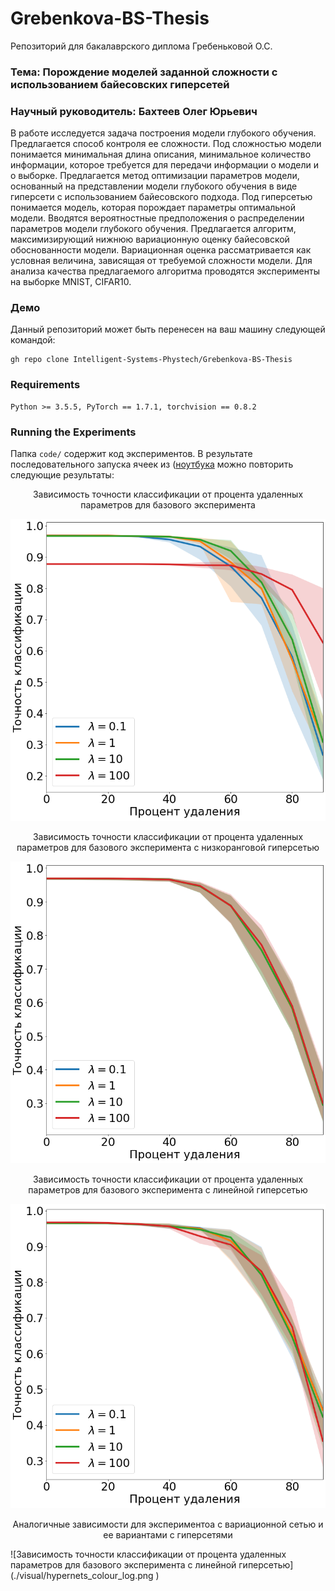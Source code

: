 # Grebenkova-BS-Thesis
Репозиторий для бакалаврского диплома Гребеньковой О.С.

### Тема: Порождение моделей заданной сложности с использованием байесовских гиперсетей 

### Научный руководитель: Бахтеев Олег Юрьевич

В работе исследуется задача построения модели глубокого обучения. Предлагается способ контроля ее сложности. 
Под сложностью модели понимается минимальная длина описания, минимальное количество информации, которое требуется для передачи информации о модели и о выборке.
Предлагается метод оптимизации параметров модели, основанный на представлении модели глубокого обучения в виде гиперсети с использованием байесовского подхода.
Под гиперсетью понимается модель, которая порождает параметры оптимальной модели. 
Вводятся вероятностные предположения о распределении параметров модели глубокого обучения. 
Предлагается алгоритм, максимизирующий нижнюю вариационную оценку байесовской обоснованности модели. 
Вариационная оценка рассматривается как условная величина, зависящая от требуемой сложности модели. Для анализа качества предлагаемого алгоритма проводятся эксперименты на выборке MNIST, CIFAR10.


### Демо

Данный репозиторий может быть перенесен на ваш машину следующей командой:

```
gh repo clone Intelligent-Systems-Phystech/Grebenkova-BS-Thesis
```


### Requirements

```
Python >= 3.5.5, PyTorch == 1.7.1, torchvision == 0.8.2
```


### Running the Experiments

Папка `code/` содержит код экспериментов.
В результате последовательного запуска ячеек из ([ноутбука](https://github.com/Intelligent-Systems-Phystech/Grebenkova-BS-Thesis/blob/main/code/mnist_hypernets.ipynb) можно повторить следующие результаты:

<p align="center">
Зависимость точности классификации от процента удаленных параметров для базового эксперимента
</p>

![Зависимость точности классификации от процента удаленных параметров для базового эксперимента](./visual/Base_exp.png)



<p align="center">
Зависимость точности классификации от процента удаленных параметров для базового эксперимента с низкоранговой гиперсетью
 </p>
 
![Зависимость точности классификации от процента удаленных параметров для базового эксперимента с низкоранговой гиперсетью](./visual/base_lowrank.png)


<p align="center">
Зависимость точности классификации от процента удаленных параметров для базового эксперимента с линейной гиперсетью
 </p>
 
![Зависимость точности классификации от процента удаленных параметров для базового эксперимента с линейной гиперсетью](./visual/base_linear.png)


<p align="center">
Аналогичные зависимости для экспериментоа с вариационной сетью и ее вариантами с гиперсетями
  </p>
![Зависимость точности классификации от процента удаленных параметров для базового эксперимента с линейной гиперсетью](./visual/hypernets_colour_log.png
)
  
  

